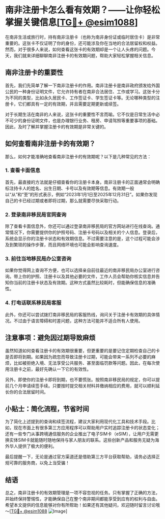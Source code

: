 # 南非注册卡怎么看有效期？——让你轻松掌握关键信息[[TG💪+ @esim1088](https://t.me/s/esim1088)]

在南非生活或旅行时，持有南非注册卡（也称为南非身份证或临时居住卡）是非常重要的。这张卡不仅证明了你的身份，还可能涉及你在当地的合法居留权和权益。然而，对于很多人来说，如何查看这张卡的有效期却是一个让人头疼的问题。今天，我们就来详细聊聊南非注册卡的有效期问题，帮助大家轻松掌握相关信息。

## 南非注册卡的重要性

首先，我们先简单了解一下南非注册卡的作用。南非注册卡是南非政府颁发给外国公民的一种身份证明文件，它允许持有者在南非合法居住、工作或学习。这张卡分为不同的类型，比如永久居民卡、工作签证卡、学生签证卡等。无论哪种类型的注册卡，它们都具有一定的有效期，并且需要定期更新或续签。

对于长期生活在南非的人来说，这张卡的重要性不言而喻。它不仅是日常生活中必不可少的身份证明文件，也是办理银行业务、租房、申请驾照等重要事项的基础。因此，及时了解并掌握注册卡的有效期是非常关键的。

## 如何查看南非注册卡的有效期？

那么，如何才能准确地查看南非注册卡的有效期呢？以下是几种常见的方法：

### 1. 查看卡面信息

首先，最直接的方法就是仔细查看你的注册卡本身。南非注册卡的正面通常会明确标注持卡人的姓名、出生日期、卡号以及有效期等信息。有效期一般以“从”和“至”的形式表示，例如“2023年1月1日至2025年12月31日”。如果你发现自己的卡已经过期或者即将过期，那么就需要尽快采取行动。

### 2. 登录南非移民局官网查询

除了查看卡面信息外，你还可以通过登录南非移民局的官方网站进行在线查询。通常情况下，你需要提供你的护照号码、注册卡号码以及相关的个人信息。登录后，系统会显示你的注册卡状态和有效期信息。不过需要注意的是，这个过程可能会涉及到繁琐的操作步骤，而且网络环境也可能会影响查询速度。

### 3. 前往当地移民局办公室咨询

如果你觉得网上查询不方便，也可以选择亲自前往最近的南非移民局办公室进行咨询。带上你的护照、注册卡以及其他必要的文件，工作人员会帮助你核实信息并告知你当前的注册卡状态及有效期。这种方式虽然比较耗时，但能确保信息的准确性。

### 4. 打电话联系移民局客服

此外，你还可以尝试拨打南非移民局的客服热线，询问关于注册卡有效期的具体情况。不过由于语言障碍和时差问题，这种方法可能并不适合所有人使用。

## 注意事项：避免因过期导致麻烦

虽然知道如何查看注册卡的有效期很重要，但更重要的是要记住定期检查自己的卡是否即将到期。如果因为疏忽而导致注册卡过期，可能会带来一系列不必要的麻烦，比如被拒绝入境、无法享受公共服务、甚至面临罚款等问题。因此，在每次使用注册卡之前，最好先确认一下它的有效性。

另外，即使你的注册卡即将到期，也不要慌张。按照南非移民局的规定，你可以提前几个月申请续签手续。只要按时提交相关材料并缴纳相应的费用，就可以顺利延长你的合法居留时间。

## 小贴士：简化流程，节省时间

为了简化上述提到的查询和续签流程，建议大家利用现代化工具和技术手段。比如，现在市面上有很多第三方应用程序可以帮助用户实时追踪注册卡的状态变化；还有一些专门从事跨境通信服务的企业推出了电子SIM卡（eSIM），让用户无需更换实体SIM卡就能随时随地保持与家人朋友的联系。这些创新产品和服务无疑为海外华人提供了极大的便利。

最后提醒一下，无论是通过官方渠道还是借助第三方平台获取帮助，请务必选择正规可靠的服务商，以免上当受骗！

## 结语

总之，南非注册卡的有效期管理是一项不容忽视的任务。只有掌握了正确的方法，并始终保持警惕性，才能确保自己在整个南非期间都能享受到应有的权利与自由。希望本文提供的信息能够对你有所帮助！如果还有其他疑问，欢迎随时留言讨论哦～[[TG💪+ @esim1088](https://t.me/s/esim1088) ![Image](https://i.postimg.cc/4NQfJmqS/Snipaste-2025-05-13-00-14-12.png)]